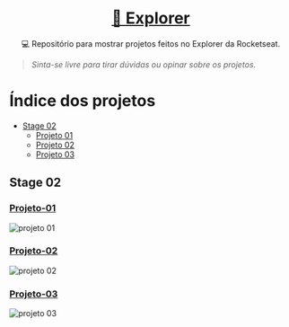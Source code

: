 <h1 align="center">
    <a href="https://www.rocketseat.com.br/explorer"> 🚀 Explorer </a>
</h1>
<p align="center"> 💻 Repositório para mostrar projetos feitos no Explorer da Rocketseat</a>. </p>

> _Sinta-se livre para tirar dúvidas ou opinar sobre os projetos._

# Índice dos projetos

- [Stage 02](#stage-02)
  - [Projeto 01](#projeto-01)
  - [Projeto 02](#projeto-02)
  - [Projeto 03](#projeto-03)

## Stage 02

### [Projeto-01](https://github.com/LucasSPaiva/explorer-rocketseat/tree/main/stage02/projeto-01)

![projeto 01](https://user-images.githubusercontent.com/65200790/161609037-b64379a9-cb1b-4960-889e-1ee3671eef01.jpg)

### [Projeto-02](https://github.com/LucasSPaiva/explorer-rocketseat/tree/main/stage02/projeto-02)

![projeto 02](https://user-images.githubusercontent.com/65200790/163741921-061a930e-d843-4ddf-b266-4f775e77c955.png)

### [Projeto-03](https://github.com/LucasSPaiva/explorer-rocketseat/tree/main/stage02/projeto-03)

![projeto 03](https://user-images.githubusercontent.com/65200790/163843821-b9e3eb71-0109-47e2-a1ea-76b4d470689d.png)
